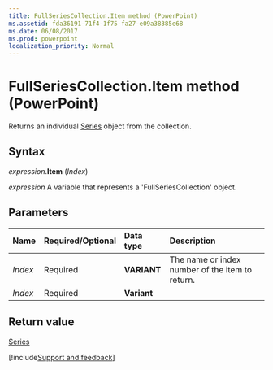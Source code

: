 ```yaml
---
title: FullSeriesCollection.Item method (PowerPoint)
ms.assetid: fda36191-71f4-1f75-fa27-e09a38385e68
ms.date: 06/08/2017
ms.prod: powerpoint
localization_priority: Normal
---
```



# FullSeriesCollection.Item method (PowerPoint)

Returns an individual [Series](PowerPoint.Series.md) object from the collection.


## Syntax

_expression_.**Item** (_Index_)

 _expression_ A variable that represents a 'FullSeriesCollection' object.


## Parameters



|Name|Required/Optional|Data type|Description|
|:-----|:-----|:-----|:-----|
| _Index_|Required|**VARIANT**|The name or index number of the item to return.|
| _Index_|Required|**Variant**||

## Return value

[Series](PowerPoint.Series.md)

[!include[Support and feedback](~/includes/feedback-boilerplate.md)]